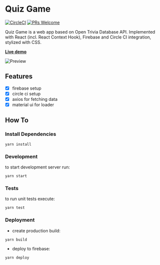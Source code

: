 # Quiz Game
[![CircleCI](https://circleci.com/gh/chornaya-com/github-jobs/tree/master.svg?style=svg&circle-token=63f6f27e841f7eff22bbd348eaee6daf742f2c66)](https://circleci.com/gh/chornaya-com/quiz/tree/master)
[![PRs Welcome](https://img.shields.io/badge/PRs-welcome-brightgreen.svg)]()

Quiz Game is a web app based on Open Trivia Database API.
Implemented with React (incl. React Context Hook), Firebase and Circle CI integration, stylized with CSS.

[**Live demo**](https://quiz-10829.web.app/)

![Preview](https://user-images.githubusercontent.com/61564546/109504764-d0fdb080-7a93-11eb-8c69-343c1f28a543.png)
## Features
- [x] firebase setup
- [x] circle ci setup
- [x] axios for fetching data
- [x] material ui for loader

## How To
### Install Dependencies
```
yarn install
```
### Development
to start development server run:
```
yarn start
```
### Tests
to run unit tests execute:
```
yarn test
```
### Deployment
- create production build:
```
yarn build
```
- deploy to firebase:
```
yarn deploy
```